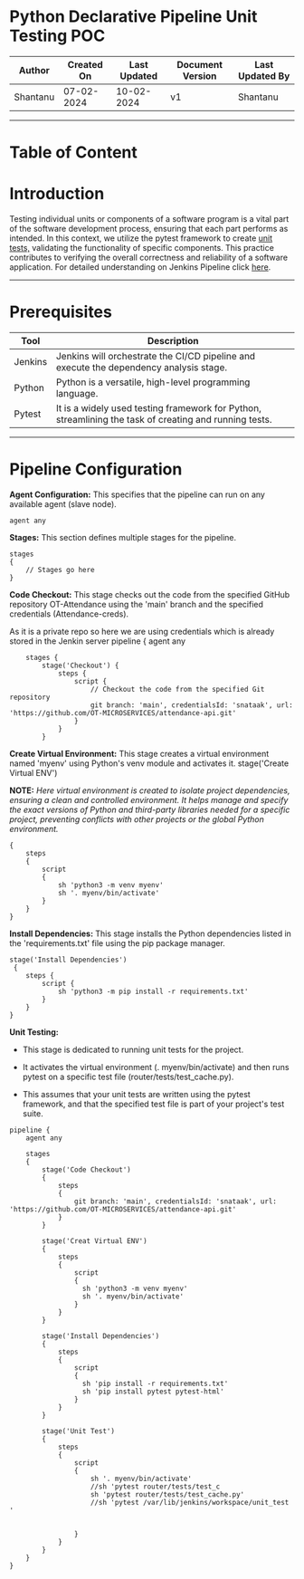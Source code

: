 # Python Declarative Pipeline Unit Testing POC
| Author | Created On | Last Updated | Document Version | Last Updated By |
| ------ | ---------- | ------------ | ---------------- | --------------- |
| Shantanu | 07-02-2024 | 10-02-2024   |         v1     |     Shantanu    |
***

# Table of Content

# Introduction
Testing individual units or components of a software program is a vital part of the software development process, ensuring that each part performs as intended. In this context, we utilize the pytest framework to create [unit tests,](https://github.com/avengers-p7/Documentation/blob/main/Application_CI/Design/04-%20Python%20CI%20Checks/UnitTesting.md) validating the functionality of specific components. This practice contributes to verifying the overall correctness and reliability of a software application. For detailed understanding on Jenkins Pipeline click [here](https://github.com/avengers-p7/Documentation/blob/main/Application_CI/Implementation/GenericDoc/jenkinsPipeline.md).
***

# Prerequisites

|  Tool  | Description  |
| ------ | ---------- |
| Jenkins | Jenkins will orchestrate the CI/CD pipeline and execute the dependency analysis stage. |
| Python | Python is a versatile, high-level programming language. |
| Pytest | It is a widely used testing framework for Python, streamlining the task of creating and running tests. |
***

# Pipeline Configuration

**Agent Configuration:** This specifies that the pipeline can run on any available agent (slave node).

```
agent any
```

**Stages:** This section defines multiple stages for the pipeline.

```
stages 
{
    // Stages go here
}
```
**Code Checkout:** This stage checks out the code from the specified GitHub repository OT-Attendance using the 'main' branch and the specified credentials (Attendance-creds).

As it is a private repo so here we are using credentials which is already stored in the Jenkin server
pipeline {
    agent any
```
    stages {
        stage('Checkout') {
            steps {
                script {
                    // Checkout the code from the specified Git repository
                    git branch: 'main', credentialsId: 'snataak', url: 'https://github.com/OT-MICROSERVICES/attendance-api.git'
                }
            }
        }
```

**Create Virtual Environment:** This stage creates a virtual environment named 'myenv' using Python's venv module and activates it.
stage('Create Virtual ENV') 

**NOTE:** _Here virtual environment is created to isolate project dependencies, ensuring a clean and controlled environment. It helps manage and specify the exact versions of Python and third-party libraries needed for a specific project, preventing conflicts with other projects or the global Python environment._
```
{
    steps 
    {
        script 
        {
            sh 'python3 -m venv myenv'
            sh '. myenv/bin/activate'
        }
    }
}
```

**Install Dependencies:** This stage installs the Python dependencies listed in the 'requirements.txt' file using the pip package manager.

```
stage('Install Dependencies')
 {
    steps {
        script {
            sh 'python3 -m pip install -r requirements.txt'
        }
    }
}
```

**Unit Testing:**

* This stage is dedicated to running unit tests for the project.

* It activates the virtual environment (. myenv/bin/activate) and then runs pytest on a specific test file (router/tests/test_cache.py).

* This assumes that your unit tests are written using the pytest framework, and that the specified test file is part of your project's test suite.
```
pipeline {
    agent any

    stages 
    {
        stage('Code Checkout') 
        {
            steps 
            {
                git branch: 'main', credentialsId: 'snataak', url: 'https://github.com/OT-MICROSERVICES/attendance-api.git'
            }
        }
        
        stage('Creat Virtual ENV') 
        {
            steps 
            {
                script 
                {
                  sh 'python3 -m venv myenv'
                  sh '. myenv/bin/activate'
                }
            }
        }

        stage('Install Dependencies') 
        {
            steps 
            {
                script 
                {
                  sh 'pip install -r requirements.txt'
                  sh 'pip install pytest pytest-html'
                }
            }
        }

        stage('Unit Test') 
        {
            steps 
            {
                script 
                {
                    sh '. myenv/bin/activate'
                    //sh 'pytest router/tests/test_c
                    sh 'pytest router/tests/test_cache.py'
                    //sh 'pytest /var/lib/jenkins/workspace/unit_test '
                    
                    
                }
            }
        }
    }
}
```
